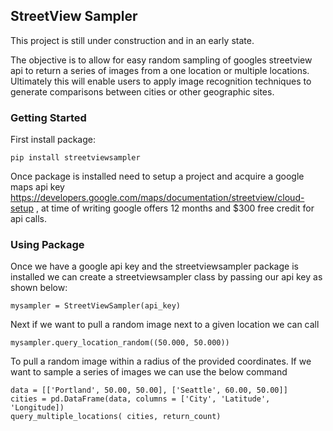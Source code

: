 ## StreetView Sampler

This project is still under construction and in an early state.

The objective is to allow for easy random sampling of googles streetview api to return a series of images from a one location or multiple locations. Ultimately this will enable users to apply image recognition techniques to generate comparisons between cities or other geographic sites.

### Getting Started

First install package:

```
pip install streetviewsampler
```

Once package is installed need to setup a project and acquire a google maps api key https://developers.google.com/maps/documentation/streetview/cloud-setup , at time of writing google offers 12 months and $300 free credit for api calls.

### Using Package

Once we have a google api key and the streetviewsampler package is installed we can create a streetviewsampler class by passing our api key as shown below:

```
mysampler = StreetViewSampler(api_key)
```

Next if we want to pull a random image next to a given location we can call

```
mysampler.query_location_random((50.000, 50.000))
```

To pull a random image within a radius of the provided coordinates. If we want to sample a series of images we can use the below command

```
data = [['Portland', 50.00, 50.00], ['Seattle', 60.00, 50.00]]
cities = pd.DataFrame(data, columns = ['City', 'Latitude', 'Longitude])
query_multiple_locations( cities, return_count)
```
